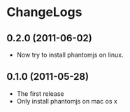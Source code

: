 ChangeLogs
==========

## 0.2.0 (2011-06-02)

- Now try to install phantomjs on linux.

## 0.1.0 (2011-05-28)

- The first release
- Only install phantomjs on mac os x
